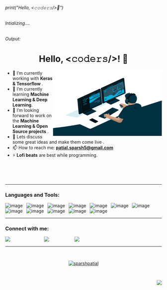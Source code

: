 ###### print("Hello, &lt;𝚌𝚘𝚍𝚎𝚛𝚜/&gt;👋")
###### Intializing....
###### Output:
###### <h1 align ="center"> Hello, &lt;𝚌𝚘𝚍𝚎𝚛𝚜/&gt;! 👋</h1>

<a target="_blank">
  <img align="right" height="210" width="350" alt="GIF" src="https://github.com/sparshpatial/sparshpatial/blob/main/git.gif">
</a>

- 🔭 I’m currently working with <b>Keras & Tensorflow </b>.
- 🌱 I’m currently learning <b>Machine Learning & Deep Learning</b>.
- 💬 I’m looking forward to work on the <b> Machine Learning & Open Source projects</b> .
- 👯 Lets discuss some  great ideas and make them  come live .
- 📫 How to reach me: <b> patial.sparsh5@gmail.com</b>
- ⚡ <b>Lofi beats</b> are best while programming.

<br>
<br>
<br>
<hr style="border:1px white"> </hr>

### Languages and Tools:

![image](https://img.shields.io/badge/Python-3776AB?style=for-the-badge&logo=python&logoColor=white)&nbsp;&nbsp;
![image](https://img.shields.io/badge/Programming-092E20?style=for-the-badge&logo=C&logoColor=green)&nbsp;&nbsp;
![image](https://img.shields.io/badge/C++-43B02A?style=for-the-badge&logo=C++&logoColor=white)&nbsp;&nbsp;
![image](https://img.shields.io/badge/Java-FF6C37?style=for-the-badge&logo=Java&logoColor=white)&nbsp;&nbsp;
![image](https://img.shields.io/badge/Language-FF4B4B?style=for-the-badge&logo=R&logoColor=white)&nbsp;&nbsp;
![image](https://img.shields.io/badge/Git-F05032?style=for-the-badge&logo=git&logoColor=white)&nbsp;&nbsp;
![image](https://img.shields.io/badge/Dart-232F3E?style=for-the-badge&logo=Dart&logoColor=white)&nbsp;&nbsp;
![image](https://img.shields.io/badge/HTML-430098?style=for-the-badge&logo=html5&logoColor=white)&nbsp;&nbsp;
![image](https://img.shields.io/badge/CSS-2088FF?style=for-the-badge&logo=css3&logoColor=white)&nbsp;&nbsp;
![image](https://img.shields.io/badge/Wordpress-E95420?style=for-the-badge&logo=wordpress&logoColor=white)&nbsp;&nbsp;
![image](https://img.shields.io/badge/Flutter-02569B?style=for-the-badge&logo=flutter&logoColor=white)&nbsp;&nbsp;
![image](https://img.shields.io/badge/Linux-FCC624?style=for-the-badge&logo=linux&logoColor=black)

<hr style="border:1px white"> </hr>

### Connect with me:


<a href="https://www.linkedin.com/in/sparsh-patial-79b1041b8/">
  <img align="left" width="125px" src="https://img.shields.io/badge/LinkedIn-0077B5?style=for-the-badge&logo=linkedin&logoColor=white" />
</a>
<a href="mailto:patial.sparsh5@gmail.com ">
  <img align="left" width="98px" src="https://img.shields.io/badge/Gmail-D14836?style=for-the-badge&logo=gmail&logoColor=white" />
</a>
<a href="https://www.instagram.com/_sparsh.patial_/">
  <img align="left" width="135px" src="https://img.shields.io/badge/Instagram-E4405F?style=for-the-badge&logo=instagram&logoColor=white" />
</a>

<br>
<hr style="border:1px white"> </hr>
<br>

<p align="center">
<a href="https://github.com/sparshpatial">
<img height="250em" src="https://github-readme-streak-stats.herokuapp.com/?user=sparshpatial&theme=algolia" alt="sparshpatial"/>
</a>
</p>
</br>
<div align="right">

![](https://komarev.com/ghpvc/?username=sparshpatial)

</div>
                                                                                                                             
                                                                                                                              
                                                                                                                           





